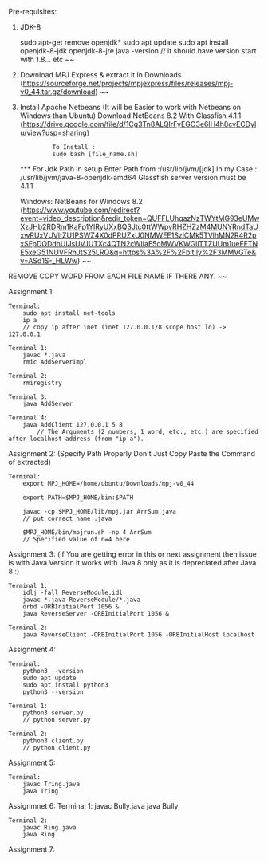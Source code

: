 Pre-requisites:

1.
    JDK-8

    sudo apt-get remove openjdk*
    sudo apt update
    sudo apt install openjdk-8-jdk openjdk-8-jre
    java -version
    // it should have version start with 1.8... etc
~~

2.
    Download MPJ Express & extract it in Downloads
    (https://sourceforge.net/projects/mpjexpress/files/releases/mpj-v0_44.tar.gz/download)
~~

3.
    Install Apache Netbeans (It will be Easier to work with Netbeans on Windows than Ubuntu)
    Download NetBeans 8.2 With Glassfish 4.1.1
    (https://drive.google.com/file/d/1Cg3Tn8ALQlrFyEGO3e6lH4h8cvECDylu/view?usp=sharing)

                To Install :
                sudo bash [file_name.sh]
    *** For Jdk Path in setup Enter Path from :/usr/lib/jvm/[jdk] In my Case : /usr/lib/jvm/java-8-openjdk-amd64 Glassfish server version must be 4.1.1

    Windows: NetBeans for Windows 8.2
    (https://www.youtube.com/redirect?event=video_description&redir_token=QUFFLUhqazNzTWYtMG93eUMwXzJHb2RDRm1KaFp1YlRyUXxBQ3Jtc0ttWWpvRHZHZzM4MUNYRndTaUxwRUxVUVltZU1PSWZ4X0dPRUZxU0NMWEE1SzlCMk5TVlhMN2R4R2pxSFpDODdhUlJsUVJUTXc4QTN2cWlIaE5oMWVKWGliTTZUUm1ueFFTNE5xeG51NUVFRnJtS25LRQ&q=https%3A%2F%2Fbit.ly%2F3MMVGTe&v=ASd1S-_HLWw)
~~


REMOVE COPY WORD FROM EACH FILE NAME IF THERE ANY.
~~

Assignment 1:

    Terminal:
        sudo apt install net-tools
        ip a
        // copy ip after inet (inet 127.0.0.1/8 scope host lo) -> 127.0.0.1

    Terminal 1:
        javac *.java
        rmic AddServerImpl

    Terminal 2:
        rmiregistry

    Terminal 3:
        java AddServer

    Terminal 4:
        java AddClient 127.0.0.1 5 8
            // The Arguments (2 numbers, 1 word, etc., etc.) are specified after localhost address (from "ip a").


Assignment 2: (Specify Path Properly Don't Just Copy Paste the Command of extracted)

    Terminal:
        export MPJ_HOME=/home/ubuntu/Downloads/mpj-v0_44

        export PATH=$MPJ_HOME/bin:$PATH

        javac -cp $MPJ_HOME/lib/mpj.jar ArrSum.java
        // put correct name .java

        $MPJ_HOME/bin/mpjrun.sh -np 4 ArrSum
        // Specified value of n=4 here


Assignment 3: (if You are getting error in this or next assignment then issue is with Java Version it works with Java 8 only as it is depreciated after Java 8 :)

    Terminal 1:
        idlj -fall ReverseModule.idl
        javac *.java ReverseModule/*.java
        orbd -ORBInitialPort 1056 &
        java ReverseServer -ORBInitialPort 1056 &

    Terminal 2:
        java ReverseClient -ORBInitialPort 1056 -ORBInitialHost localhost


Assignment 4:

    Terminal:
        python3 --version
        sudo apt update
        sudo apt install python3
        python3 --version

    Terminal 1:
        python3 server.py
        // python server.py

    Terminal 2:
        python3 client.py
        // python client.py


Assignment 5:

    Terminal:
        javac Tring.java
        java Tring


Assignmnet 6:
    Terminal 1:
        javac Bully.java
        java Bully

    Terminal 2:
        javac Ring.java
        java Ring


Assignment 7:
    